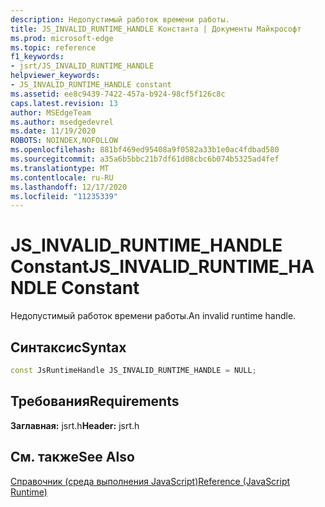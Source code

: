 ```yaml
---
description: Недопустимый работок времени работы.
title: JS_INVALID_RUNTIME_HANDLE Константа | Документы Майкрософт
ms.prod: microsoft-edge
ms.topic: reference
f1_keywords:
- jsrt/JS_INVALID_RUNTIME_HANDLE
helpviewer_keywords:
- JS_INVALID_RUNTIME_HANDLE constant
ms.assetid: ee8c9439-7422-457a-b924-98cf5f126c8c
caps.latest.revision: 13
author: MSEdgeTeam
ms.author: msedgedevrel
ms.date: 11/19/2020
ROBOTS: NOINDEX,NOFOLLOW
ms.openlocfilehash: 881bf469ed95408a9f0582a33b1e0ac4fdbad580
ms.sourcegitcommit: a35a6b5bbc21b7df61d08cbc6b074b5325ad4fef
ms.translationtype: MT
ms.contentlocale: ru-RU
ms.lasthandoff: 12/17/2020
ms.locfileid: "11235339"
---
```

# <span data-ttu-id="894df-103">JS_INVALID_RUNTIME_HANDLE Constant</span><span class="sxs-lookup"><span data-stu-id="894df-103">JS_INVALID_RUNTIME_HANDLE Constant</span></span>

<span data-ttu-id="894df-104">Недопустимый работок времени работы.</span><span class="sxs-lookup"><span data-stu-id="894df-104">An invalid runtime handle.</span></span>  
  
## <span data-ttu-id="894df-105">Синтаксис</span><span class="sxs-lookup"><span data-stu-id="894df-105">Syntax</span></span>  
  
```cpp
const JsRuntimeHandle JS_INVALID_RUNTIME_HANDLE = NULL;  
```  
  
## <span data-ttu-id="894df-106">Требования</span><span class="sxs-lookup"><span data-stu-id="894df-106">Requirements</span></span>  
 <span data-ttu-id="894df-107">**Заглавная:** jsrt.h</span><span class="sxs-lookup"><span data-stu-id="894df-107">**Header:** jsrt.h</span></span>  
  
## <span data-ttu-id="894df-108">См. также</span><span class="sxs-lookup"><span data-stu-id="894df-108">See Also</span></span>  
 [<span data-ttu-id="894df-109">Справочник (среда выполнения JavaScript)</span><span class="sxs-lookup"><span data-stu-id="894df-109">Reference (JavaScript Runtime)</span></span>](../chakra-hosting/reference-javascript-runtime.md)
